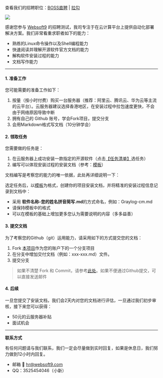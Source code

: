 查看我们的招聘职位：[BOSS直聘](https://www.zhipin.com/gongsi/fdd3169b691c05291XB_3tS_Fg~~.html?ka=company-intro) | [拉勾](https://www.lagou.com/gongsi/216808.html)

![](https://res.infoq.com/articles/continuous-testing-best-practices/en/headerimage/unlocking-continuous-testing-logo-big-1564402385131.jpg)

感谢您参与 [Websoft9](https://www.websoft9.com) 的招聘测试，我司专注于在云计算平台上提供自动化部署解决方案。我们非常看重求职者如下的能力：

* 熟练的Linux命令操作以及Shell编程能力
* 快速阅读并理解开源软件官方文档的能力
* 解构软件安装过程的能力
* 文档写作能力

---
#### 1. 准备工作

您可能需要的准备工作如下：

1. 按量（按小时付费）购买一台服务器（推荐：阿里云、腾讯云、华为云等主流的云平台）。云服务器建议选择香港地区，在安装过程中拉包速度更快，不会由于网络原因导致中断
2. 拥有自己的 Github 账号，学会Fork项目，提交分支
3. 会用Markdown格式写文档（10分钟学会）

#### 2. 领取任务

您需要做的任务是：

1. 在云服务器上成功安装一款指定的开源软件（点击[【任务清单】](/tasks.md)选任务）
2. 编写可以体现安装过程的安装文档（参考：[模板](/RabbitMQ-cxx.md)）   

文档编写是考察您的能力的唯一依据，此处再详细说明一下：  

选定任务后，以[模板](/RabbitMQ-cxx.md)为格式，创建你的项目安装文档，并将精准的安装过程信息记录到文档中：

* 采用 **软件名称-您的姓名拼音简写.md**的方式命名，例如：Graylog-cm.md
* 请保持模板中的格式
* 可以在模板的基础上增加更多您认为需要说明的内容（多多益善）

#### 3. 提交文档

为了考察您的Github（git）运用能力，请采用如下的方式提交您的文档：

1. Fork [本项目](https://github.com/Websoft9test/recruitment)作为您的账户下的一个分支项目
2. 在分支中增加交付文档（例如：xxx-xxx.md）文件。
3. 提交分支

> 如果不清楚 Fork 和 Commit，请参考[此处](https://help.github.com/cn/github/getting-started-with-github/fork-a-repo)。如果不便通过Github提交，可以直接发送邮件

#### 4. 后续

一旦您提交了安装文档，我们会2天内对您的文档进行评估，一旦通过我们初步审核，接下来您可以获得：

* 50元的云服务器补贴
* 面试机会

---

**联系方式**

有任何问题请与我们联系，我们一定会尽量做到实时回复，如果是休息日，我们努力做到12小时内回复。

* 邮箱 :email: hr@websoft9.com
* QQ：3525454046（小新）
